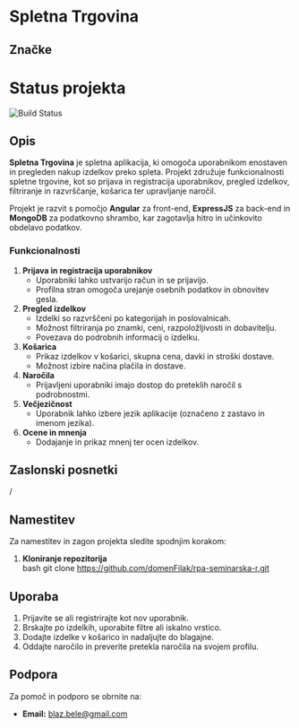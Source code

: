 # Spletna Trgovina

## Značke
# Status projekta
![Build Status](https://img.shields.io/badge/build-passing-brightgreen)


## Opis
**Spletna Trgovina** je spletna aplikacija, ki omogoča uporabnikom enostaven in pregleden nakup izdelkov preko spleta. Projekt združuje funkcionalnosti spletne trgovine, kot so prijava in registracija uporabnikov, pregled izdelkov, filtriranje in razvrščanje, košarica ter upravljanje naročil. 

Projekt je razvit s pomočjo **Angular** za front-end, **ExpressJS** za back-end in **MongoDB** za podatkovno shrambo, kar zagotavlja hitro in učinkovito obdelavo podatkov.

### Funkcionalnosti
1. **Prijava in registracija uporabnikov**
   - Uporabniki lahko ustvarijo račun in se prijavijo.
   - Profilna stran omogoča urejanje osebnih podatkov in obnovitev gesla.
2. **Pregled izdelkov**
   - Izdelki so razvrščeni po kategorijah in poslovalnicah.
   - Možnost filtriranja po znamki, ceni, razpoložljivosti in dobavitelju.
   - Povezava do podrobnih informacij o izdelku.
3. **Košarica**
   - Prikaz izdelkov v košarici, skupna cena, davki in stroški dostave.
   - Možnost izbire načina plačila in dostave.
4. **Naročila**
   - Prijavljeni uporabniki imajo dostop do preteklih naročil s podrobnostmi.
5. **Večjezičnost**
   - Uporabnik lahko izbere jezik aplikacije (označeno z zastavo in imenom jezika).
6. **Ocene in mnenja**
   - Dodajanje in prikaz mnenj ter ocen izdelkov.

## Zaslonski posnetki
/

## Namestitev
Za namestitev in zagon projekta sledite spodnjim korakom:

1. **Kloniranje repozitorija**  
   bash git clone https://github.com/domenFilak/rpa-seminarska-r.git

## Uporaba
1. Prijavite se ali registrirajte kot nov uporabnik.
2. Brskajte po izdelkih, uporabite filtre ali iskalno vrstico.
3. Dodajte izdelke v košarico in nadaljujte do blagajne.
4. Oddajte naročilo in preverite pretekla naročila na svojem profilu.

## Podpora
Za pomoč in podporo se obrnite na:
- **Email:** blaz.bele@gmail.com

